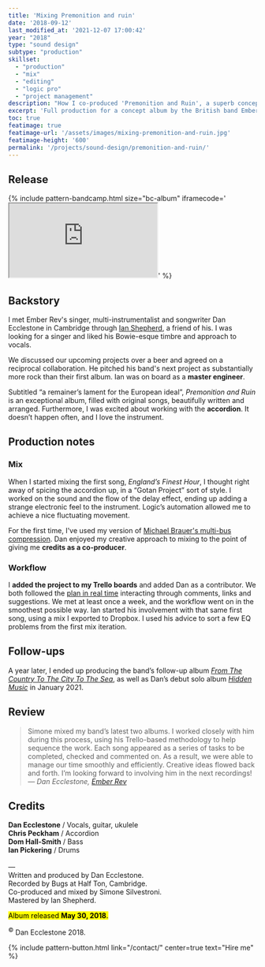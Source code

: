 ```yaml
---
title: 'Mixing Premonition and ruin'
date: '2018-09-12'
last_modified_at: '2021-12-07 17:00:42'
year: "2018"
type: "sound design"
subtype: "production"
skillset: 
  - "production"
  - "mix"
  - "editing"
  - "logic pro"
  - "project management"
description: "How I co-produced 'Premonition and Ruin', a superb concept album by Ember Rev around 'a lament for the European ideal', beautifully written and arranged."
excerpt: 'Full production for a concept album by the British band Ember Rev around <em>a lament for the European ideal</em>.'
toc: true
featimage: true
featimage-url: '/assets/images/mixing-premonition-and-ruin.jpg'
featimage-height: '600'
permalink: '/projects/sound-design/premonition-and-ruin/'
---
```

## Release

{% include pattern-bandcamp.html size="bc-album" iframecode='<iframe src="https://bandcamp.com/EmbeddedPlayer/album=4041862783/size=large/bgcol=ffffff/linkcol=333333/artwork=small/transparent=true/" seamless><a href="https://emberrev.bandcamp.com/album/premonition-and-ruin">Premonition and Ruin by Ember Rev</a></iframe>' %}

## Backstory

I met Ember Rev's singer, multi-instrumentalist and songwriter Dan Ecclestone in Cambridge through [Ian Shepherd](https://productionadvice.co.uk/), a friend of his. I was looking for a singer and liked his Bowie-esque timbre and approach to vocals.

We discussed our upcoming projects over a beer and agreed on a reciprocal collaboration. He pitched his band's next project as substantially more rock than their first album. Ian was on board as a **master engineer**.

Subtitled “a remainer’s lament for the European ideal”, _Premonition and Ruin_ is an exceptional album, filled with original songs, beautifully written and arranged. Furthermore, I was excited about working with the **accordion**. It doesn’t happen often, and I love the instrument.

## Production notes

### Mix

When I started mixing the first song, _England’s Finest Hour_, I thought right away of spicing the accordion up, in a &ldquo;Gotan Project&rdquo; sort of style. I worked on the sound and the flow of the delay effect, ending up adding a strange electronic feel to the instrument. Logic’s automation allowed me to achieve a nice fluctuating movement.

For the first time, I've used my version of [Michael Brauer's multi-bus compression](https://brauerizing.wordpress.com/). Dan enjoyed my creative approach to mixing to the point of giving me **credits as a co-producer**.

### Workflow

I **added the project to my Trello boards** and added Dan as a contributor. We both followed the [plan in real time](/projects/project-management/) interacting through comments, links and suggestions. We met at least once a week, and the workflow went on in the smoothest possible way. Ian started his involvement with that same first song, using a mix I exported to Dropbox. I used his advice to sort a few EQ problems from the first mix iteration.

## Follow-ups

A year later, I ended up producing the band’s follow-up album [_From The Country To The City To The Sea_](https://emberrev.bandcamp.com/album/from-the-country-to-the-city-to-the-sea-2), as well as Dan’s debut solo album [_Hidden Music_](/blog/hidden-music-dan-ecclestone/) in January 2021.

## Review

> Simone mixed my band’s latest two albums. I worked closely with him during this process, using his Trello-based methodology to help sequence the work. Each song appeared as a series of tasks to be completed, checked and commented on. As a result, we were able to manage our time smoothly and efficiently. Creative ideas flowed back and forth. I’m looking forward to involving him in the next recordings!
> <cite>— Dan Ecclestone, [Ember Rev](https://emberrev.bandcamp.com/)</cite>

## Credits

**Dan Ecclestone** / Vocals, guitar, ukulele  
**Chris Peckham** / Accordion  
**Dom Hall-Smith** / Bass  
**Ian Pickering** / Drums  
<br>
—  
Written and produced by Dan Ecclestone.  
Recorded by Bugs at Half Ton, Cambridge.  
Co-produced and mixed by Simone Silvestroni.  
Mastered by Ian Shepherd.  

<p class="detached"><mark class="m2m-highlight small">Album released <strong>May 30, 2018</strong>.</mark></p>

<p class="detached small">
  <sup>&copy;</sup> Dan Ecclestone 2018.
</p>

{% include pattern-button.html link="/contact/" center=true text="Hire me" %}